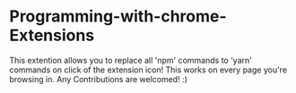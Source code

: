 # Programming-with-chrome-Extensions
This extention allows you to replace all 'npm' commands to 'yarn' commands on click of the extension icon! This works on every page you're browsing in. 
Any Contributions are welcomed! :) 
